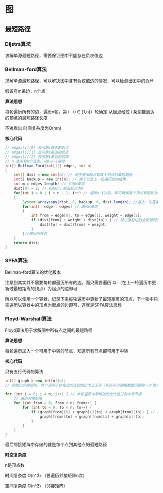 # 图

## 最短路径

### Dijstra算法

求解单源最短路径，需要保证图中不能存在负权值边

### Bellman-ford算法

求解单源最短路径，可以解决图中含有负权值边的情况，可以检测出图中的负环

假设有m条边，n个点

**算法思想**

每轮遍历所有的边，遍历n轮。第 i （i ∈ [1,n]）轮确定 从起点经过 i 条边能到达的顶点的最短路径长度

不难看出 时间复杂度为O(mn)

**核心代码**

```java
// edges[i][0] 表示第i条边的起点
// edges[i][1] 表示第i条边的终点
// edges[i][2] 表示第i条边的权值
// n 表示有n个顶点，从0~n-1编号
int[] Bellman_Ford(int[][] edges, int n)
{
    int[] dist = new int[n]; // 用于表示起点到每个节点的最短路径
	int[] backup = new int[n]; // 用于记录上一轮遍历后的结果
    int m = edges.length; // 共有m条边
    dist[0] = 0; // 初始化，假设起点为0
    for(int i = 0 ; i < n - 1; i++) // 遍历n-1次后，即可确保每个顶点都能到达
    {
        System.arraycopy(dist, 0, backup, 0, dist.length); //存上一次答案。
        for(int[] edge : edges) // 遍历m条边
        {
            int from = edge[0], to = edge[1], weight = edge[2];
            if (dist[from] + weight < dist[to]) { // 经过当前边后会使得到达 to 点的最短距离变短
                dist[to] = dist[from] + weight;
            }
        }//遍历所有边
    }
    return dist;
}
```

### SPFA算法

Bellman-ford算法的优化版本

注意到其实并不需要每轮都遍历所有的边，而只需要遍历 以 （在上一轮遍历中更新过最短距离的顶点）为起点的边即可

所以可以使用一个容器，记录下来每轮遍历中更新了最短距离的顶点，下一轮中只需遍历以容器中的顶点为起点的边即可，这就是SPFA算法思想

### Floyd-Warshall算法

Floyd算法用于求解图中所有点之间的最短路径

**算法思想**

每轮遍历加入一个可用于中转的节点，知道所有节点都可用于中转

**核心代码**

只有五行代码的算法

```java
int[] graph = new int[n][n];
// 初始化邻接矩阵，两个顶点不存在边的话初始化为正无穷（实际可以根据数据范围存一个很大的数或者存为-1）

for (int i = 0; i < n; i++) { // 本轮遍历中新增加的允许经过的中转节点
    // 遍历邻接矩阵
    for (int from = 0; from < n; from++) {
        for (int to = 0; to < n; to++) {
            if (graph[from][i] + graph[i][to] < graph[from][to]) { // 如果经过当前节点的中转能使最短路径变短的话，那就变短
                graph[from][to] = graph[from][i] + graph[i][to];
            }
        }
    }
}
```

最后邻接矩阵中存储的就是每个点到其他点的最短路径

**时空复杂度**

n是顶点数

时间复杂度 O(n^3) （要遍历邻接矩阵n次）

空间复杂度 O(n^2) （邻接矩阵）